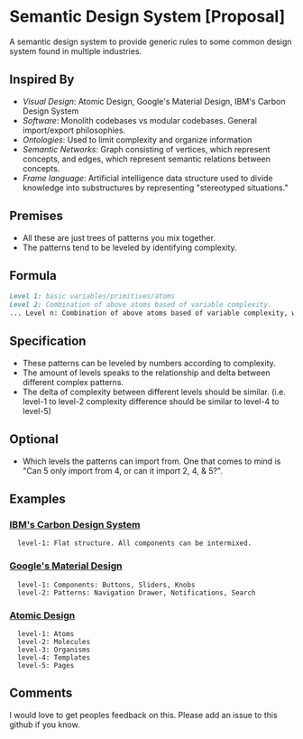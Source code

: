 # Semantic Design System [Proposal]

A semantic design system to provide generic rules to some common design system found in multiple industries.

## Inspired By

* *Visual Design*: Atomic Design, Google's Material Design, IBM's Carbon Design System
* *Software*: Monolith codebases vs modular codebases. General import/export philosophies.
* *Ontologies*: Used to limit complexity and organize information
* *Semantic Networks*: Graph consisting of vertices, which represent concepts, and edges, which represent semantic relations between concepts.
* *Frame language*: Artificial intelligence data structure used to divide knowledge into substructures by representing "stereotyped situations."

## Premises

* All these are just trees of patterns you mix together.
* The patterns tend to be leveled by identifying complexity.

## Formula

```markdown
Level 1: basic variables/primitives/atoms
Level 2: Combination of above atoms based of variable complexity.
... Level n: Combination of above atoms based of variable complexity, with amount of levels accounting for the delta in complexity.
```

## Specification

* These patterns can be leveled by numbers according to complexity.
* The amount of levels speaks to the relationship and delta between different complex patterns.
* The delta of complexity between different levels should be similar. (i.e. level-1 to level-2 complexity difference should be similar to level-4 to level-5)

## Optional

* Which levels the patterns can import from. One that comes to mind is "Can 5 only import from 4, or can it import 2, 4, & 5?".

## Examples

### [IBM's Carbon Design System](http://carbondesignsystem.com/)

```
  level-1: Flat structure. All components can be intermixed.
```

### [Google's Material Design](https://material.io)

```
  level-1: Components: Buttons, Sliders, Knobs
  level-2: Patterns: Navigation Drawer, Notifications, Search
```

### [Atomic Design](http://bradfrost.com/blog/post/atomic-web-design/)
```
  level-1: Atoms
  level-2: Molecules
  level-3: Organisms
  level-4: Templates
  level-5: Pages
```

## Comments

I would love to get peoples feedback on this. Please add an issue to this github if you know.
